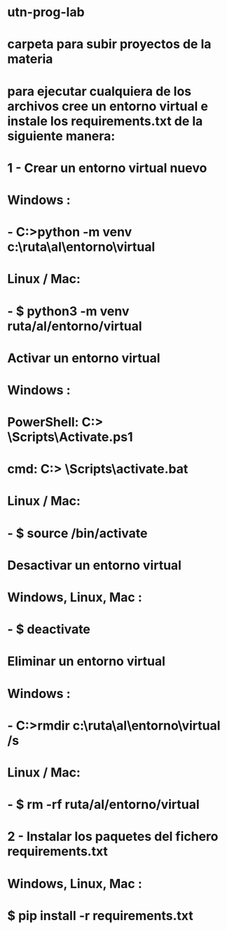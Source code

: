 # utn-prog-lab

# carpeta para subir proyectos de la materia

# para ejecutar cualquiera de los archivos cree un entorno virtual e instale los requirements.txt de la siguiente manera:

# 1 - Crear un entorno virtual nuevo

# Windows :

# - C:\>python -m venv c:\ruta\al\entorno\virtual

# Linux / Mac:

# - $ python3 -m venv ruta/al/entorno/virtual

# Activar un entorno virtual

# Windows :

# PowerShell: C:\> <venv>\Scripts\Activate.ps1

# cmd: C:\> <venv>\Scripts\activate.bat

# Linux / Mac:

# - $ source <venv>/bin/activate

# Desactivar un entorno virtual

# Windows, Linux, Mac :

# - $ deactivate

# Eliminar un entorno virtual

# Windows :

# - C:\>rmdir c:\ruta\al\entorno\virtual /s

# Linux / Mac:

# - $ rm -rf ruta/al/entorno/virtual

# 2 - Instalar los paquetes del fichero requirements.txt

# Windows, Linux, Mac :

# $ pip install -r requirements.txt
